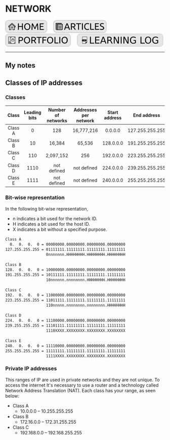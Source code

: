 # NETWORK

[![HOME](../../img/button_home.png)](https://github.com/mmmarceleza/My-Learning-Tracker#marcelos-learning-tracker) &nbsp; &nbsp; [![MY ARTICLES](../../img/button_article.png)](https://github.com/mmmarceleza/My-Learning-Tracker/blob/master/content/my-articles.md#my-articles) &nbsp; &nbsp; [![PORTFOLIO](../../img/button_portfolio.png)](https://github.com/mmmarceleza/My-Learning-Tracker/blob/master/content/portfolio.md#portfolio) &nbsp; &nbsp; [![LEARNING LOG](../../img/button_log.png)](https://github.com/mmmarceleza/My-Learning-Tracker/blob/master/content/learning-log.md#learning-log)

***

## My notes

## Classes of IP addresses

### Classes

| **Class** | **Leading bits** | **Number of networks** | **Addresses per network** | **Start address** | **End address** | **Default subnet mask** |
|:---:|:---:|:---:|:---:|:---:|:---:|:---:|
| Class A | 0 | 128 | 16,777,216 | 0.0.0.0 | 127.255.255.255 | 255.0.0.0 | 
| Class B | 10 | 16,384 | 65,536 | 128.0.0.0 | 191.255.255.255 | 255.255.0.0 |
| Class C | 110 | 2,097,152 | 256 | 192.0.0.0 | 223.255.255.255 | 255.255.255.0 |
| Class D | 1110 | not defined | not defined | 224.0.0.0 | 239.255.255.255 | not defined |
| Class E | 1111 | not defined | not defined | 240.0.0.0 | 255.255.255.255 | not defined |



### Bit-wise representation

In the following bit-wise representation,

- n indicates a bit used for the network ID.
- H indicates a bit used for the host ID.
- X indicates a bit without a specified purpose.

```
Class A
  0.  0.  0.  0 = 00000000.00000000.00000000.00000000
127.255.255.255 = 01111111.11111111.11111111.11111111
                  0nnnnnnn.HHHHHHHH.HHHHHHHH.HHHHHHHH

Class B
128.  0.  0.  0 = 10000000.00000000.00000000.00000000
191.255.255.255 = 10111111.11111111.11111111.11111111
                  10nnnnnn.nnnnnnnn.HHHHHHHH.HHHHHHHH

Class C
192.  0.  0.  0 = 11000000.00000000.00000000.00000000
223.255.255.255 = 11011111.11111111.11111111.11111111
                  110nnnnn.nnnnnnnn.nnnnnnnn.HHHHHHHH

Class D
224.  0.  0.  0 = 11100000.00000000.00000000.00000000
239.255.255.255 = 11101111.11111111.11111111.11111111
                  1110XXXX.XXXXXXXX.XXXXXXXX.XXXXXXXX

Class E
240.  0.  0.  0 = 11110000.00000000.00000000.00000000
255.255.255.255 = 11111111.11111111.11111111.11111111
                  1111XXXX.XXXXXXXX.XXXXXXXX.XXXXXXXX
```

### Private IP addresses

This ranges of IP are used in private networks and they are not unique. To access the internet It's necessary to use a router and a technology called Network Address Translation (NAT). Each class has your range, as seen below:

- Class A
    - 10.0.0.0 – 10.255.255.255
- Class B
    - 172.16.0.0 – 172.31.255.255
- Class C
    - 192.168.0.0 – 192.168.255.255

